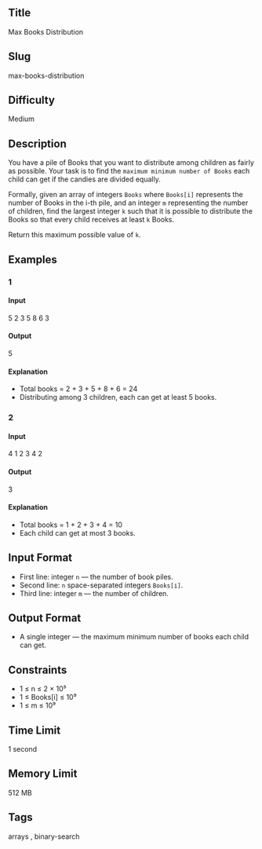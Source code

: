 ## Title

Max Books Distribution


## Slug

max-books-distribution



## Difficulty

Medium

## Description

You have a pile of Books that you want to distribute among children as fairly as possible. Your task is to find the `maximum minimum number of Books` each child can get if the candies are divided equally.  

Formally, given an array of integers `Books` where `Books[i]` represents the number of Books in the i-th pile, and an integer `m` representing the number of children, find the largest integer `k` such that it is possible to distribute the Books so that every child receives at least `k` Books.  

Return this maximum possible value of `k`.  



## Examples

### 1

#### Input

5
2 3 5 8 6
3 

#### Output
5

#### Explanation

- Total books = 2 + 3 + 5 + 8 + 6 = 24  
- Distributing among 3 children, each can get at least 5 books.  
    


### 2

#### Input

4
1 2 3 4
2 

#### Output

3

#### Explanation

- Total books = 1 + 2 + 3 + 4 = 10  
- Each child can get at most 3 books.  




## Input Format  

- First line: integer `n` — the number of book piles.  
- Second line: `n` space-separated integers `Books[i]`.  
- Third line: integer `m` — the number of children. 


## Output Format  

- A single integer — the maximum minimum number of books each child can get.  
  

## Constraints  

- 1 ≤ n ≤ 2 × 10⁵  
- 1 ≤ Books[i] ≤ 10⁹  
- 1 ≤ m ≤ 10⁹    

## Time Limit

1 second

## Memory Limit

512 MB

## Tags

arrays , binary-search 
